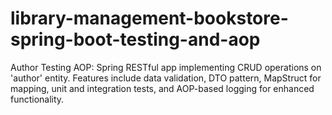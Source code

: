 # library-management-bookstore-spring-boot-testing-and-aop
Author Testing AOP: Spring RESTful app implementing CRUD operations on 'author' entity. Features include data validation, DTO pattern, MapStruct for mapping, unit and integration tests, and AOP-based logging for enhanced functionality.
